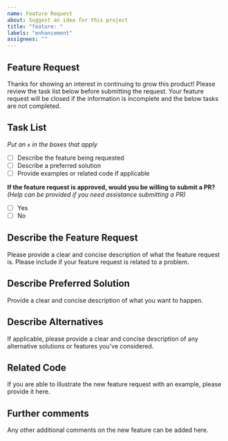 ```yaml
---
name: Feature Request
about: Suggest an idea for this project
title: "feature: "
labels: "enhancement"
assignees: ""
---
```


## Feature Request

Thanks for showing an interest in continuing to grow this product! Please review the task list below
before submitting the request. Your feature request will be closed if the information is incomplete
and the below tasks are not completed.

## Task List
_Put an `x` in the boxes that apply_

- [ ] Describe the feature being requested
- [ ] Describe a preferred solution
- [ ] Provide examples or related code if applicable

**If the feature request is approved, would you be willing to submit a PR?**
_(Help can be provided if you need assistance submitting a PR)_
- [ ] Yes
- [ ] No

## Describe the Feature Request

Please provide a clear and concise description of what the feature request is. Please include if your
feature request is related to a problem.

## Describe Preferred Solution

Provide a clear and concise description of what you want to happen.

## Describe Alternatives

If applicable, please provide a clear and concise description of any alternative solutions or features
you've considered.

## Related Code

If you are able to illustrate the new feature request with an example, please provide it here.

## Further comments

Any other additional comments on the new feature can be added here.
